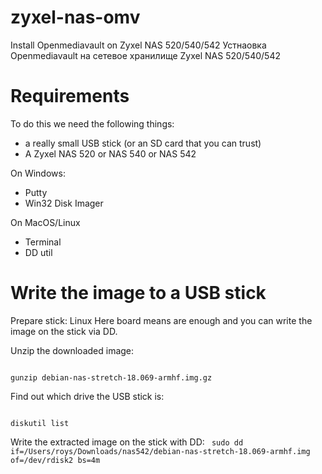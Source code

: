 # zyxel-nas-omv
Install Openmediavault on Zyxel NAS 520/540/542
Устнаовка Openmediavault на сетевое хранилище Zyxel NAS 520/540/542

# Requirements
To do this we need the following things:

- a really small USB stick (or an SD card that you can trust)
- A Zyxel NAS 520 or NAS 540 or NAS 542

On Windows:
 - Putty
 - Win32 Disk Imager
 
 On MacOS/Linux
 - Terminal
 - DD util
 
 
 
 # Write the image to a USB stick
 Prepare stick: Linux
Here board means are enough and you can write the image on the stick via DD.

Unzip the downloaded image:

<code>
gunzip debian-nas-stretch-18.069-armhf.img.gz
</code>

Find out which drive the USB stick is:

<code>
diskutil list
</code>

Write the extracted image on the stick with DD:
<code>
sudo dd  if=/Users/roys/Downloads/nas542/debian-nas-stretch-18.069-armhf.img of=/dev/rdisk2  bs=4m
</code>



